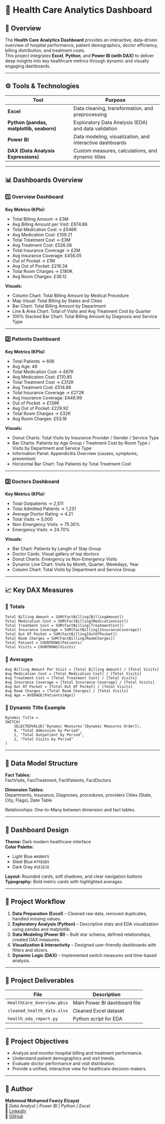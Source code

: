 # 🏥 Health Care Analytics Dashboard

## 📌 Overview

The **Health Care Analytics Dashboard** provides an interactive, data-driven overview of hospital performance, patient demographics, doctor efficiency, billing distribution, and treatment costs.  
This project integrates **Excel**, **Python**, and **Power BI (with DAX)** to deliver deep insights into key healthcare metrics through dynamic and visually engaging dashboards.

---

## ⚙️ Tools & Technologies

| Tool | Purpose |
|------|----------|
| **Excel** | Data cleaning, transformation, and preprocessing |
| **Python (pandas, matplotlib, seaborn)** | Exploratory Data Analysis (EDA) and data validation |
| **Power BI** | Data modeling, visualization, and interactive dashboards |
| **DAX (Data Analysis Expressions)** | Custom measures, calculations, and dynamic titles |

---

## 📊 Dashboards Overview

### 1️⃣ Overview Dashboard

**Key Metrics (KPIs):**
- Total Billing Amount → £3M  
- Avg Billing Amount per Visit: £674.86  
- Total Medication Cost → £546K  
- Avg Medication Cost: £109.21  
- Total Treatment Cost → £3M  
- Avg Treatment Cost: £526.08  
- Total Insurance Coverage → £2M  
- Avg Insurance Coverage: £456.05  
- Out of Pocket → £1M  
- Avg Out of Pocket: £216.34  
- Total Room Charges → £180K  
- Avg Room Charges: £36.12  

**Visuals:**
- Column Chart: Total Billing Amount by Medical Procedure  
- Map Visual: Total Billing by States and Cities  
- Bar Chart: Total Billing Amount by Department  
- Line & Area Chart: Total of Visits and Avg Treatment Cost by Quarter  
- 100% Stacked Bar Chart: Total Billing Amount by Diagnosis and Service Type  

---

### 2️⃣ Patients Dashboard

**Key Metrics (KPIs):**
- Total Patients → 606  
- Avg Age: 49  
- Total Medication Cost → £67K  
- Avg Medication Cost: £110.85  
- Total Treatment Cost → £312K  
- Avg Treatment Cost: £514.88  
- Total Insurance Coverage → £272K  
- Avg Insurance Coverage: £448.99  
- Out of Pocket → £139K  
- Avg Out of Pocket: £229.92  
- Total Room Charges → £32K  
- Avg Room Charges: £53.18  

**Visuals:**
- Donut Charts: Total Visits by Insurance Provider / Gender / Service Type  
- Bar Charts: Patients by Age Group / Treatment Cost by Room Type / Visits by Department and Service Type  
- Information Panel: Appendicitis Overview (causes, symptoms, prevention)  
- Horizontal Bar Chart: Top Patients by Total Treatment Cost  

---

### 3️⃣ Doctors Dashboard

**Key Metrics (KPIs):**
- Total Outpatients → 2,511  
- Total Admitted Patients → 1,231  
- Average Doctor Rating → 4.21  
- Total Visits → 5,000  
- Non-Emergency Visits → 75.30%  
- Emergency Visits → 24.70%  

**Visuals:**
- Bar Chart: Patients by Length of Stay Group  
- Doctor Cards: Visual gallery of top doctors  
- Donut Charts: Emergency vs Non-Emergency Visits  
- Dynamic Line Chart: Visits by Month, Quarter, Weekdays, Year  
- Column Chart: Total Visits by Department and Service Group  

---

## 📈 Key DAX Measures

### 🔹 Totals
```DAX
Total Billing Amount = SUM(FactBilling[BillingAmount])
Total Medication Cost = SUM(FactBilling[MedicationCost])
Total Treatment Cost = SUM(FactBilling[TreatmentCost])
Total Insurance Coverage = SUM(FactBilling[InsuranceCoverage])
Total Out Of Pocket = SUM(FactBilling[OutOfPocket])
Total Room Charges = SUM(FactBilling[RoomCharges])
Total Patient = COUNTROWS(Patients)
Total Visits = COUNTROWS(Visits)
```

### 🔹 Averages
```DAX
Avg Billing Amount Per Visit = [Total Billing Amount] / [Total Visits]
Avg Medication Cost = [Total Medication Cost] / [Total Visits]
Avg Treatment Cost = [Total Treatment Cost] / [Total Visits]
Avg Insurance Coverage = [Total Insurance Coverage] / [Total Visits]
Avg Out Of Pocket = [Total Out Of Pocket] / [Total Visits]
Avg Room Charges = [Total Room Charges] / [Total Visits]
Avg Age = AVERAGE(Patients[Age])
```

### 🔹 Dynamic Title Example
```DAX
Dynamic Title =
SWITCH(
    SELECTEDVALUE('Dynamic Measures'[Dynamic Measures Order]),
    0, "Total Admission by Period",
    1, "Total Outpatient by Period",
    2, "Total Visits by Period"
)
```

---

## 🧩 Data Model Structure

**Fact Tables:**  
FactVisits, FactTreatment, FactPatients, FactDoctors  

**Dimension Tables:**  
Departments, insurance, Diagnoses, procedures, providers Cities (State, City, Flags), Date Table  

Relationships: One-to-Many between dimension and fact tables.

---

## 🎨 Dashboard Design

**Theme:** Dark modern healthcare interface  
**Color Palette:**  
- Light Blue `#A9D6F5`  
- Steel Blue `#7FB3D5`  
- Dark Gray `#1E1E1E`  

**Layout:** Rounded cards, soft shadows, and clear navigation buttons  
**Typography:** Bold metric cards with highlighted averages  

---

## 🚀 Project Workflow

1. **Data Preparation (Excel)** – Cleaned raw data, removed duplicates, handled missing values.  
2. **Exploratory Analysis (Python)** – Descriptive stats and EDA visualization using pandas and matplotlib.  
3. **Data Modeling (Power BI)** – Built star schema, defined relationships, created DAX measures.  
4. **Visualization & Interactivity** – Designed user-friendly dashboards with filters and slicers.  
5. **Dynamic Logic (DAX)** – Implemented switch measures and time-based analysis.

---

## 📁 Project Deliverables

| File | Description |
|------|--------------|
| `HealthCare_Overview.pbix` | Main Power BI dashboard file |
| `cleaned_health_data.xlsx` | Cleaned Excel dataset |
| `health_eda_report.py` | Python script for EDA |

---

## 🎯 Project Objectives

- Analyze and monitor hospital billing and treatment performance.  
- Understand patient demographics and visit trends.  
- Evaluate doctor performance and visit distribution.  
- Provide a unified, interactive view for healthcare decision-makers.

---

## 🔗 Author

**Mahmoud Mohamed Fawzy Elzayat**  
📍 *Data Analyst | Power BI | Python | Excel*  
🔗 [LinkedIn](https://www.linkedin.com/in/mahmoud-elzayat-data-analysis)  
🔗 [GitHub](https://github.com/M-Elzayat)
